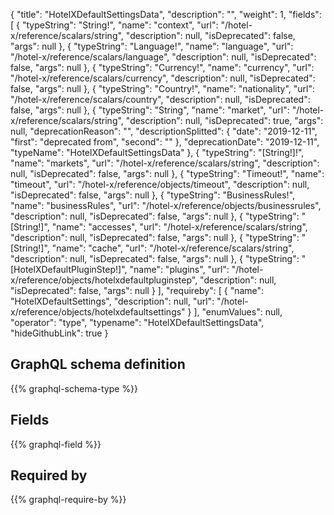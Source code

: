 {
  "title": "HotelXDefaultSettingsData",
  "description": "",
  "weight": 1,
  "fields": [
    {
      "typeString": "String!",
      "name": "context",
      "url": "/hotel-x/reference/scalars/string",
      "description": null,
      "isDeprecated": false,
      "args": null
    },
    {
      "typeString": "Language!",
      "name": "language",
      "url": "/hotel-x/reference/scalars/language",
      "description": null,
      "isDeprecated": false,
      "args": null
    },
    {
      "typeString": "Currency!",
      "name": "currency",
      "url": "/hotel-x/reference/scalars/currency",
      "description": null,
      "isDeprecated": false,
      "args": null
    },
    {
      "typeString": "Country!",
      "name": "nationality",
      "url": "/hotel-x/reference/scalars/country",
      "description": null,
      "isDeprecated": false,
      "args": null
    },
    {
      "typeString": "String",
      "name": "market",
      "url": "/hotel-x/reference/scalars/string",
      "description": null,
      "isDeprecated": true,
      "args": null,
      "deprecationReason": "",
      "descriptionSplitted": {
        "date": "2019-12-11",
        "first": "deprecated from",
        "second": ""
      },
      "deprecationDate": "2019-12-11",
      "typeName": "HotelXDefaultSettingsData"
    },
    {
      "typeString": "[String!]!",
      "name": "markets",
      "url": "/hotel-x/reference/scalars/string",
      "description": null,
      "isDeprecated": false,
      "args": null
    },
    {
      "typeString": "Timeout!",
      "name": "timeout",
      "url": "/hotel-x/reference/objects/timeout",
      "description": null,
      "isDeprecated": false,
      "args": null
    },
    {
      "typeString": "BusinessRules!",
      "name": "businessRules",
      "url": "/hotel-x/reference/objects/businessrules",
      "description": null,
      "isDeprecated": false,
      "args": null
    },
    {
      "typeString": "[String!]",
      "name": "accesses",
      "url": "/hotel-x/reference/scalars/string",
      "description": null,
      "isDeprecated": false,
      "args": null
    },
    {
      "typeString": "[String!]",
      "name": "cache",
      "url": "/hotel-x/reference/scalars/string",
      "description": null,
      "isDeprecated": false,
      "args": null
    },
    {
      "typeString": "[HotelXDefaultPluginStep!]",
      "name": "plugins",
      "url": "/hotel-x/reference/objects/hotelxdefaultpluginstep",
      "description": null,
      "isDeprecated": false,
      "args": null
    }
  ],
  "requireby": [
    {
      "name": "HotelXDefaultSettings",
      "description": null,
      "url": "/hotel-x/reference/objects/hotelxdefaultsettings"
    }
  ],
  "enumValues": null,
  "operator": "type",
  "typename": "HotelXDefaultSettingsData",
  "hideGithubLink": true
}
## GraphQL schema definition

{{% graphql-schema-type %}}

## Fields

{{% graphql-field %}}

## Required by

{{% graphql-require-by %}}
